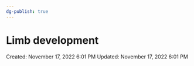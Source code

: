```yaml
---
dg-publish: true
---
```


# Limb development

Created: November 17, 2022 6:01 PM
Updated: November 17, 2022 6:01 PM